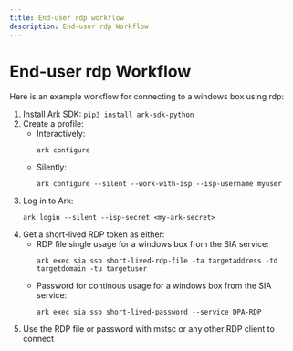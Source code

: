 ```yaml
---
title: End-user rdp workflow
description: End-user rdp Workflow
---
```


# End-user rdp Workflow
Here is an example workflow for connecting to a windows box using rdp:

1. Install Ark SDK: `pip3 install ark-sdk-python`
1. Create a profile:
    * Interactively:
        ```shell linenums="0"
        ark configure
        ```
    * Silently:
        ```shell linenums="0"
        ark configure --silent --work-with-isp --isp-username myuser
        ```
1. Log in to Ark:
    ```shell linenums="0"
    ark login --silent --isp-secret <my-ark-secret>
    ```
1. Get a short-lived RDP token as either:
    * RDP file single usage for a windows box from the SIA service:
        ```shell linenums="0"
        ark exec sia sso short-lived-rdp-file -ta targetaddress -td targetdomain -tu targetuser
        ```
    * Password for continous usage for a windows box from the SIA service:
        ```shell linenums="0"
        ark exec sia sso short-lived-password --service DPA-RDP
        ```
1. Use the RDP file or password with mstsc or any other RDP client to connect
